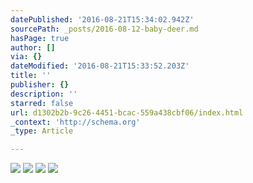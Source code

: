 ```yaml
---
datePublished: '2016-08-21T15:34:02.942Z'
sourcePath: _posts/2016-08-12-baby-deer.md
hasPage: true
author: []
via: {}
dateModified: '2016-08-21T15:33:52.203Z'
title: ''
publisher: {}
description: ''
starred: false
url: d1302b2b-9c26-4451-bcac-559a438cbf06/index.html
_context: 'http://schema.org'
_type: Article

---
```

![](https://the-grid-user-content.s3-us-west-2.amazonaws.com/7450644b-d4bb-4709-871d-59a627a2dbf2.jpg)
![](https://the-grid-user-content.s3-us-west-2.amazonaws.com/99e193a4-de72-4237-82ff-e242af4f9dd7.jpg)
![](https://the-grid-user-content.s3-us-west-2.amazonaws.com/82e7a655-f497-429c-a2ab-5fbd16dace52.jpg)
![](https://the-grid-user-content.s3-us-west-2.amazonaws.com/f4594793-2d7a-4ecd-a1d6-ec7d40732db8.jpg)